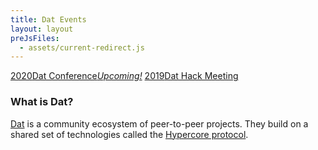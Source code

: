 ```yaml
---
title: Dat Events
layout: layout
preJsFiles:
  - assets/current-redirect.js
---
```


<div id="index-hero">
<a href="/2020/"><span>2020</span>Dat Conference<em>Upcoming!</em></a>
<a href="/2019/"><span>2019</span>Dat Hack Meeting</a>
</div>

### What is Dat?
[Dat](https://dat.foundation) is a community ecosystem of peer-to-peer projects. They build on a shared set of technologies called the [Hypercore protocol](https://hypercore-protocol.org).
